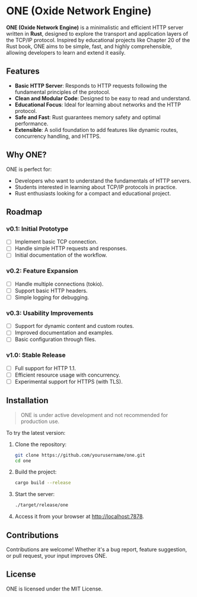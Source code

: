# ONE (Oxide Network Engine)

**ONE (Oxide Network Engine)** is a minimalistic and efficient HTTP server written in **Rust**, designed to 
explore the transport and application layers of the TCP/IP protocol. Inspired by educational projects like 
Chapter 20 of the Rust book, ONE aims to be simple, fast, and highly comprehensible, allowing developers to learn and extend it easily.

## Features

- **Basic HTTP Server**: Responds to HTTP requests following the fundamental principles of the protocol.
- **Clean and Modular Code**: Designed to be easy to read and understand.
- **Educational Focus**: Ideal for learning about networks and the HTTP protocol.
- **Safe and Fast**: Rust guarantees memory safety and optimal performance.
- **Extensible**: A solid foundation to add features like dynamic routes, concurrency handling, and HTTPS.

## Why ONE?

ONE is perfect for:
- Developers who want to understand the fundamentals of HTTP servers.
- Students interested in learning about TCP/IP protocols in practice.
- Rust enthusiasts looking for a compact and educational project.

## Roadmap

### **v0.1: Initial Prototype**
- [ ] Implement basic TCP connection.
- [ ] Handle simple HTTP requests and responses.
- [ ] Initial documentation of the workflow.

### **v0.2: Feature Expansion**
- [ ] Handle multiple connections (tokio).
- [ ] Support basic HTTP headers.
- [ ] Simple logging for debugging.

### **v0.3: Usability Improvements**
- [ ] Support for dynamic content and custom routes.
- [ ] Improved documentation and examples.
- [ ] Basic configuration through files.

### **v1.0: Stable Release**
- [ ] Full support for HTTP 1.1.
- [ ] Efficient resource usage with concurrency.
- [ ] Experimental support for HTTPS (with TLS).

## Installation

> ONE is under active development and not recommended for production use.

To try the latest version:

1. Clone the repository:
   ```sh
   git clone https://github.com/yourusername/one.git
   cd one
   ```
2. Build the project:
   ```sh
   cargo build --release
   ```
3. Start the server:
   ```sh
   ./target/release/one
   ```
4. Access it from your browser at [http://localhost:7878](http://localhost:7878).

## Contributions

Contributions are welcome! Whether it's a bug report, feature suggestion, or pull request, your input improves ONE.

## License

ONE is licensed under the MIT License.

